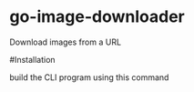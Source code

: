# go-image-downloader
Download images from a URL

#Installation

build the CLI program using this command
